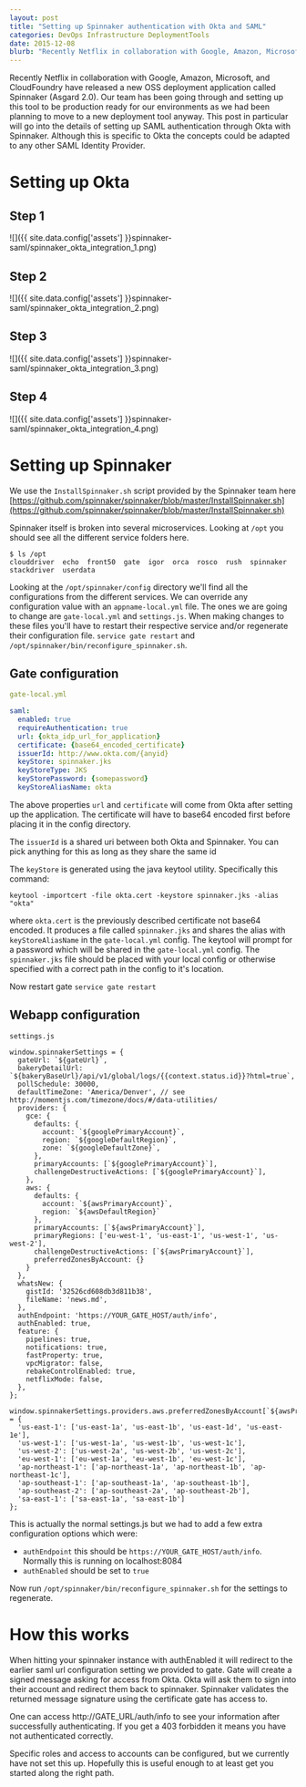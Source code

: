 ```yaml
---
layout: post
title: "Setting up Spinnaker authentication with Okta and SAML"
categories: DevOps Infrastructure DeploymentTools
date: 2015-12-08
blurb: "Recently Netflix in collaboration with Google, Amazon, Microsoft, and CloudFoundry have released a new OSS deployment application called Spinnaker (Asgard 2.0). Our team has been going through and setting up this tool to be production ready for our environments as we had been planning to move to a new deployment tool anyway. This post in particular will go into the details of setting up SAML authentication through Okta with Spinnaker."
---
```


Recently Netflix in collaboration with Google, Amazon, Microsoft, and CloudFoundry have released a new OSS deployment application called Spinnaker (Asgard 2.0). Our team has been going through and setting up this tool to be production ready for our environments as we had been planning to move to a new deployment tool anyway. This post in particular will go into the details of setting up SAML authentication through Okta with Spinnaker. Although this is specific to Okta the concepts could be adapted to any other SAML Identity Provider.

Setting up Okta
==

Step 1
---
![]({{ site.data.config['assets'] }}spinnaker-saml/spinnaker_okta_integration_1.png)

Step 2
---
![]({{ site.data.config['assets'] }}spinnaker-saml/spinnaker_okta_integration_2.png)

Step 3
---
![]({{ site.data.config['assets'] }}spinnaker-saml/spinnaker_okta_integration_3.png)

Step 4
---
![]({{ site.data.config['assets'] }}spinnaker-saml/spinnaker_okta_integration_4.png)

Setting up Spinnaker
==

We use the `InstallSpinnaker.sh` script provided by the Spinnaker team here [https://github.com/spinnaker/spinnaker/blob/master/InstallSpinnaker.sh](https://github.com/spinnaker/spinnaker/blob/master/InstallSpinnaker.sh)

Spinnaker itself is broken into several microservices. Looking at `/opt` you should see all the different service folders here.

```
$ ls /opt
clouddriver  echo  front50  gate  igor  orca  rosco  rush  spinnaker  stackdriver  userdata
```


Looking at the `/opt/spinnaker/config` directory we'll find all the configurations from the different services. We can override any configuration value with an `appname-local.yml` file. The ones we are going to change are `gate-local.yml` and `settings.js`. When making changes to these files you'll have to restart their respective service and/or regenerate their configuration file. `service gate restart` and `/opt/spinnaker/bin/reconfigure_spinnaker.sh`.

Gate configuration
---

``` yaml
gate-local.yml

saml:
  enabled: true
  requireAuthentication: true
  url: {okta_idp_url_for_application}
  certificate: {base64_encoded_certificate}
  issuerId: http://www.okta.com/{anyid}
  keyStore: spinnaker.jks
  keyStoreType: JKS
  keyStorePassword: {somepassword}
  keyStoreAliasName: okta
```

The above properties `url` and `certificate` will come from Okta after setting up the application. The certificate will have to base64 encoded first before placing it in the config directory.

The `issuerId` is a shared uri between both Okta and Spinnaker. You can pick anything for this as long as they share the same id

The `keyStore` is generated using the java keytool utility. Specifically this command:

```
keytool -importcert -file okta.cert -keystore spinnaker.jks -alias "okta"
```

where `okta.cert` is the previously described certificate not base64 encoded. It produces a file called `spinnaker.jks` and shares the alias with `keyStoreAliasName` in the `gate-local.yml` config. The keytool will prompt for a password which will be shared in the `gate-local.yml` config. The `spinnaker.jks` file should be placed with your local config or otherwise specified with a correct path in the config to it's location.

Now restart gate `service gate restart`

Webapp configuration
---

```
settings.js

window.spinnakerSettings = {
  gateUrl: `${gateUrl}`,
  bakeryDetailUrl: `${bakeryBaseUrl}/api/v1/global/logs/{{context.status.id}}?html=true`,
  pollSchedule: 30000,
  defaultTimeZone: 'America/Denver', // see http://momentjs.com/timezone/docs/#/data-utilities/
  providers: {
    gce: {
      defaults: {
        account: `${googlePrimaryAccount}`,
        region: `${googleDefaultRegion}`,
        zone: `${googleDefaultZone}`,
      },
      primaryAccounts: [`${googlePrimaryAccount}`],
      challengeDestructiveActions: [`${googlePrimaryAccount}`],
    },
    aws: {
      defaults: {
        account: `${awsPrimaryAccount}`,
        region: `${awsDefaultRegion}`
      },
      primaryAccounts: [`${awsPrimaryAccount}`],
      primaryRegions: ['eu-west-1', 'us-east-1', 'us-west-1', 'us-west-2'],
      challengeDestructiveActions: [`${awsPrimaryAccount}`],
      preferredZonesByAccount: {}
    }
  },
  whatsNew: {
    gistId: '32526cd608db3d811b38',
    fileName: 'news.md',
  },
  authEndpoint: 'https://YOUR_GATE_HOST/auth/info',
  authEnabled: true,
  feature: {
    pipelines: true,
    notifications: true,
    fastProperty: true,
    vpcMigrator: false,
    rebakeControlEnabled: true,
    netflixMode: false,
  },
};

window.spinnakerSettings.providers.aws.preferredZonesByAccount[`${awsPrimaryAccount}`] = {
  'us-east-1': ['us-east-1a', 'us-east-1b', 'us-east-1d', 'us-east-1e'],
  'us-west-1': ['us-west-1a', 'us-west-1b', 'us-west-1c'],
  'us-west-2': ['us-west-2a', 'us-west-2b', 'us-west-2c'],
  'eu-west-1': ['eu-west-1a', 'eu-west-1b', 'eu-west-1c'],
  'ap-northeast-1': ['ap-northeast-1a', 'ap-northeast-1b', 'ap-northeast-1c'],
  'ap-southeast-1': ['ap-southeast-1a', 'ap-southeast-1b'],
  'ap-southeast-2': ['ap-southeast-2a', 'ap-southeast-2b'],
  'sa-east-1': ['sa-east-1a', 'sa-east-1b']
};
```

This is actually the normal settings.js but we had to add a few extra configuration options which were:

* `authEndpoint` this should be `https://YOUR_GATE_HOST/auth/info`. Normally this is running on localhost:8084
* `authEnabled` should be set to `true`

Now run `/opt/spinnaker/bin/reconfigure_spinnaker.sh` for the settings to regenerate.

How this works
===

When hitting your spinnaker instance with authEnabled it will redirect to the earlier saml url configuration setting we provided to gate. Gate will create a signed message asking for access from Okta. Okta will ask them to sign into their account and redirect them back to spinnaker. Spinnaker validates the returned message signature using the certificate gate has access to.

One can access http://GATE_URL/auth/info to see your information after successfully authenticating. If you get a 403 forbidden it means you have not authenticated correctly.

Specific roles and access to accounts can be configured, but we currently have not set this up. Hopefully this is useful enough to at least get you started along the right path.
